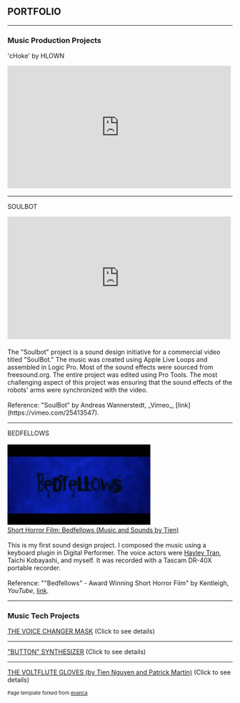 ## PORTFOLIO

---

### Music Production Projects
'cHoke' by HLOWN
<br>
<iframe width="500" height="275" src="https://www.youtube.com/embed/B9VO835IgI8?si=N1gQy5xYO94G-NYK" title="YouTube video player" frameborder="0" allow="accelerometer; autoplay; clipboard-write; encrypted-media; gyroscope; picture-in-picture; web-share" referrerpolicy="strict-origin-when-cross-origin" allowfullscreen></iframe>

---
SOULBOT
<br>
<iframe width="500" height="275" src="https://www.youtube.com/embed/ltQaZAETpzY?si=BO-mjabKZZUsVhWJ" title="YouTube video player" frameborder="0" allow="accelerometer; autoplay; clipboard-write; encrypted-media; gyroscope; picture-in-picture; web-share" referrerpolicy="strict-origin-when-cross-origin" allowfullscreen></iframe>
<br><br>
The "Soulbot" project is a sound design initiative for a commercial video titled "SoulBot." The music was created using Apple Live Loops and assembled in Logic Pro. Most of the sound effects were sourced from freesound.org. The entire project was edited using Pro Tools. The most challenging aspect of this project was ensuring that the sound effects of the robots' arms were synchronized with the video.
<br><br>
Reference:
"SoulBot" by Andreas Wannerstedt, _Vimeo_, [link](https://vimeo.com/25413547).

---
BEDFELLOWS
<br><br>
<img src="images/bedfellows2.webp"/>
<br>
[Short Horror Film: Bedfellows (Music and Sounds by Tien)](https://youtu.be/qjXORN1yXfU)
<br><br>
This is my first sound design project. I composed the music using a keyboard plugin in Digital Performer. The voice actors were [Hayley Tran](https://www.linkedin.com/in/hayley-tran-342125186/), Taichi Kobayashi, and myself. It was recorded with a Tascam DR-40X portable recorder.
<br><br>
Reference:
""Bedfellows" - Award Winning Short Horror Film" by Kentleigh, _YouTube_, [link](https://www.youtube.com/watch?v=WQvGmMVBYMw&t=1s&ab_channel=Kentleigh).

---

### Music Tech Projects
[THE VOICE CHANGER MASK](/voicechanger_page.md) (Click to see details)

---
["BUTTON" SYNTHESIZER](/buttonsynth_page.md) (Click to see details)

---
[THE VOLTFLUTE GLOVES (by Tien Nguyen and Patrick Martin)](glovesynth_page.md) (Click to see details)


<p style="font-size:11px">Page template forked from <a href="https://github.com/evanca/quick-portfolio">evanca</a></p>
<!-- Remove above link if you don't want to attibute -->
